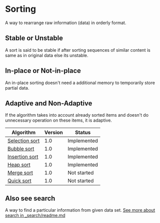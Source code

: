 # Sorting
A way to rearrange raw information (data) in orderly format.

## Stable or Unstable
A sort is said to be stable if after sorting sequences of similar content is same as in original data else its unstable.

## In-place or Not-in-place
An in-place sorting doesn't need a additional memory to temporarily store partial data.

## Adaptive and Non-Adaptive
If the algorithm takes into account already sorted items and doesn't do unnecessary operation on these items, it is adaptive.


| Algorithm                               | Version | Status       |
| --------------------------------------- | ------- | ------------ |
| [Selection sort](./_selection)          | 1.0     | Implemented  |
| [Bubble sort](./_bubble)                | 1.0     | Implemented  |
| [Insertion sort](./_insertion)          | 1.0     | Implemented  |
| [Heap sort](./_heap)                    | 1.0     | Implemented  |
| [Merge sort](./_merge)                  | 1.0     | Not started  |
| [Quick sort](./_heap)                   | 1.0     | Not started  |

## Also see search
A way to find a particular information from given data set.
[See more about search in _search/readme.md](../_search)
